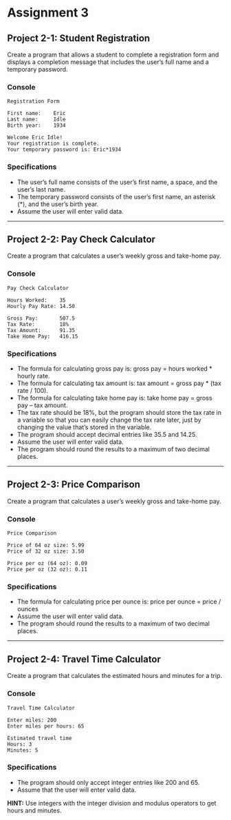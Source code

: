 # Assignment 3
## Project 2-1: Student Registration
Create a program that allows a student to complete a registration form and displays a completion message that includes the user’s full name and a temporary password.
### Console
```
Registration Form

First name:    Eric
Last name:     Idle
Birth year:    1934

Welcome Eric Idle!
Your registration is complete.
Your temporary password is: Eric*1934
```
### Specifications
- The user’s full name consists of the user’s first name, a space, and the user’s last name.
- The temporary password consists of the user’s first name, an asterisk (*), and the user’s birth year.
- Assume the user will enter valid data.
---
## Project 2-2: Pay Check Calculator
Create a program that calculates a user’s weekly gross and take-home pay.
### Console
```
Pay Check Calculator

Hours Worked:    35
Hourly Pay Rate: 14.50

Gross Pay:       507.5
Tax Rate:        18%
Tax Amount:      91.35
Take Home Pay:   416.15
```
### Specifications
- The formula for calculating gross pay is: gross pay = hours worked * hourly rate.
- The formula for calculating tax amount is: tax amount = gross pay * (tax rate / 100).
- The formula for calculating take home pay is: take home pay = gross pay – tax amount.
- The tax rate should be 18%, but the program should store the tax rate in a variable so that you can easily change the tax rate later, just by changing the value that’s stored in the variable.
- The program should accept decimal entries like 35.5 and 14.25.
- Assume the user will enter valid data.
- The program should round the results to a maximum of two decimal places.
---
## Project 2-3: Price Comparison
Create a program that calculates a user’s weekly gross and take-home pay.
### Console
```
Price Comparison

Price of 64 oz size: 5.99
Price of 32 oz size: 3.50

Price per oz (64 oz): 0.09
Price per oz (32 oz): 0.11
```
### Specifications
- The formula for calculating price per ounce is: price per ounce = price / ounces
- Assume the user will enter valid data.
- The program should round the results to a maximum of two decimal places.
---
## Project 2-4: Travel Time Calculator
Create a program that calculates the estimated hours and minutes for a trip.
### Console
```
Travel Time Calculator

Enter miles: 200
Enter miles per hours: 65

Estimated travel time
Hours: 3
Minutes: 5
```
### Specifications
- The program should only accept integer entries like 200 and 65.
- Assume that the user will enter valid data.

**HINT:** Use integers with the integer division and modulus operators to get hours and minutes.